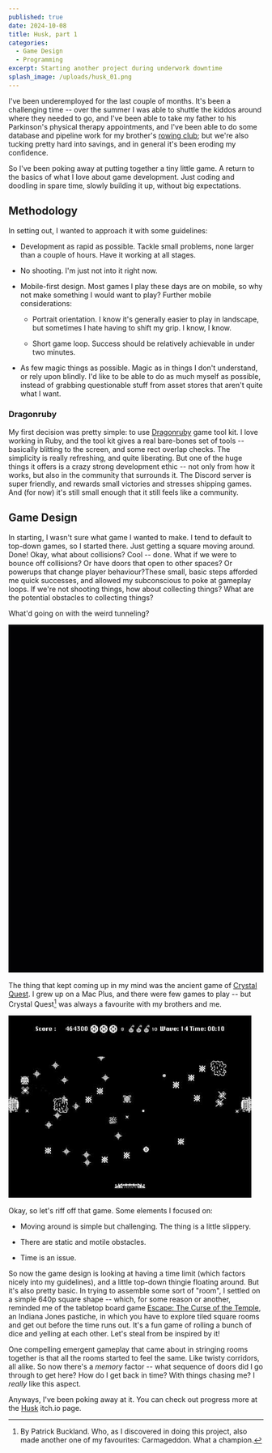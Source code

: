 ```yaml
---
published: true
date: 2024-10-08
title: Husk, part 1
categories:
  - Game Design
  - Programming
excerpt: Starting another project during underwork downtime
splash_image: /uploads/husk_01.png
---
```

I've been underemployed for the last couple of months. It's been a challenging time -- over the summer I was able to shuttle the kiddos around where they needed to go, and I've been able to take my father to his Parkinson's physical therapy appointments, and I've been able to do some database and pipeline work for my brother's [rowing club](https://rosecityrowing.org); but we're also tucking pretty hard into savings, and in general it's been eroding my confidence.

So I've been poking away at putting together a tiny little game. A return to the basics of what I love about game development. Just coding and doodling in spare time, slowly building it up, without big expectations.

## Methodology

In setting out, I wanted to approach it with some guidelines:

*   Development as rapid as possible. Tackle small problems, none larger than a couple of hours. Have it working at all stages.
    
*   No shooting. I'm just not into it right now.
    
*   Mobile-first design. Most games I play these days are on mobile, so why not make something I would want to play? Further mobile considerations:
    
    *   Portrait orientation. I know it's generally easier to play in landscape, but sometimes I hate having to shift my grip. I know, I know.
        
    *   Short game loop. Success should be relatively achievable in under two minutes.
        
*   As few magic things as possible. Magic as in things I don't understand, or rely upon blindly. I'd like to be able to do as much myself as possible, instead of grabbing questionable stuff from asset stores that aren't quite what I want.
    

### Dragonruby

My first decision was pretty simple: to use [Dragonruby](https://dragonruby.org) game tool kit. I love working in Ruby, and the tool kit gives a real bare-bones set of tools -- basically blitting to the screen, and some rect overlap checks. The simplicity is really refreshing, and quite liberating. But one of the huge things it offers is a crazy strong development ethic -- not only from how it works, but also in the community that surrounds it. The Discord server is super friendly, and rewards small victories and stresses shipping games. And (for now) it's still small enough that it still feels like a community.

## Game Design

In starting, I wasn't sure what game I wanted to make. I tend to default to top-down games, so I started there. Just getting a square moving around. Done! Okay, what about collisions? Cool -- done. What if we were to bounce off collisions? Or have doors that open to other spaces? Or powerups that change player behaviour?These small, basic steps afforded me quick successes, and allowed my subconscious to poke at gameplay loops. If we're not shooting things, how about collecting things? What are the potential obstacles to collecting things?

What'd going on with the weird tunneling?

![](/uploads/HuskCollisions.gif)

The thing that kept coming up in my mind was the ancient game of [Crystal Quest](https://en.wikipedia.org/wiki/Crystal_Quest). I grew up on a Mac Plus, and there were few games to play -- but Crystal Quest[^1] was always a favourite with my brothers and me.

![](/uploads/husk_crystalquest.jpg)

Okay, so let's riff off that game. Some elements I focused on:

*   Moving around is simple but challenging. The thing is a little slippery.
    
*   There are static and motile obstacles.
    
*   Time is an issue.
    

So now the game design is looking at having a time limit (which factors nicely into my guidelines), and a little top-down thingie floating around. But it's also pretty basic. In trying to assemble some sort of "room", I settled on a simple 640p square shape -- which, for some reason or another, reminded me of the tabletop board game [Escape: The Curse of the Temple](https://boardgamegeek.com/boardgame/113294/escape-the-curse-of-the-temple), an Indiana Jones pastiche, in which you have to explore tiled square rooms and get out before the time runs out. It's a fun game of rolling a bunch of dice and yelling at each other. Let's steal from be inspired by it!

One compelling emergent gameplay that came about in stringing rooms together is that all the rooms started to feel the same. Like twisty corridors, all alike. So now there's a _memory_ factor -- what sequence of doors did I go through to get here? How do I get back in time? With things chasing me? I _really_ like this aspect.

Anyways, I've been poking away at it. You can check out progress more at the [Husk](https://lucashaley.itch.io/husk) itch.io page.

[^1]: By Patrick Buckland. Who, as I discovered in doing this project, also made another one of my favourites: Carmageddon. What a champion.